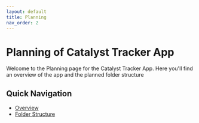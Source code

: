 ```yaml
---
layout: default
title: Planning
nav_order: 2
---
```


# Planning of Catalyst Tracker App

Welcome to the Planning page for the Catalyst Tracker App. Here you'll find an overview of the app and the planned folder structure

## Quick Navigation

- [Overview](/catalyst-tracker/planning/overview)
- [Folder Structure](/catalyst-tracker/planning/folder-structure)

